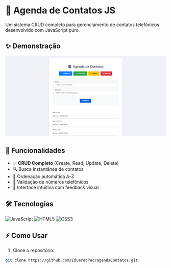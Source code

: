 # 📱 Agenda de Contatos JS

Um sistema CRUD completo para gerenciamento de contatos telefônicos desenvolvido com JavaScript puro.

## ✨ Demonstração

![Preview da Aplicação](ftAgendaContatos.png)

## 🚀 Funcionalidades

- ✅ **CRUD Completo** (Create, Read, Update, Delete)
- 🔍 Busca instantânea de contatos
- 🔄 Ordenação automática A-Z
- 📱 Validação de números telefônicos
- 🎨 Interface intuitiva com feedback visual

## 🛠 Tecnologias

![JavaScript](https://img.shields.io/badge/-JavaScript-F7DF1E?logo=javascript&logoColor=black)
![HTML5](https://img.shields.io/badge/-HTML5-E34F26?logo=html5&logoColor=white)
![CSS3](https://img.shields.io/badge/-CSS3-1572B6?logo=css3&logoColor=white)

## ⚡ Como Usar

1. Clone o repositório:
```bash
git clone https://github.com/EduardoPec/agendaContatos.git

